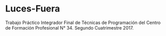 # Luces-Fuera
Trabajo Práctico Integrador Final de Técnicas de Programación del Centro de Formación Profesional N° 34. Segundo Cuatrimestre 2017.

